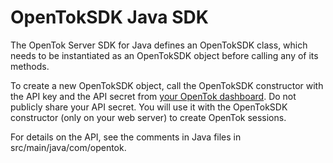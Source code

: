 # OpenTokSDK Java SDK

The OpenTok Server SDK for Java defines an OpenTokSDK class, which needs to be instantiated as an OpenTokSDK object before calling any of its methods.

To create a new OpenTokSDK object, call the OpenTokSDK constructor with the API key 
and the API secret from <a href="https://dashboard.tokbox.com/users/sign_in">your OpenTok dashboard</a>. Do not publicly share 
your API secret. You will use it with the OpenTokSDK constructor (only on your web
server) to create OpenTok sessions.

For details on the API, see the comments in Java files in src/main/java/com/opentok.